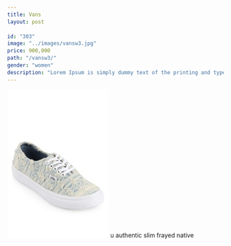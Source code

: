 ```yaml
---
title: Vans
layout: post

id: "303"
image: "../images/vansw3.jpg"
price: 900,000
path: "/vansw3/"
gender: "women"
description: "Lorem Ipsum is simply dummy text of the printing and typesetting industry. Lorem Ipsum has been the standard dummy text. Lorem Ipsum is simply dummy text of the printing and typesetting industry."
---
```


![vansw3](../images/vansw3.jpg)
u authentic slim frayed native
